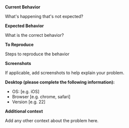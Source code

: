 **Current Behavior**

What's happening that's not expected?

**Expected Behavior**

What is the correct behavior?

**To Reproduce**

Steps to reproduce the behavior

**Screenshots**

If applicable, add screenshots to help explain your problem.

**Desktop (please complete the following information):**

 - OS: [e.g. iOS]
 - Browser [e.g. chrome, safari]
 - Version [e.g. 22]

**Additional context**

Add any other context about the problem here.
